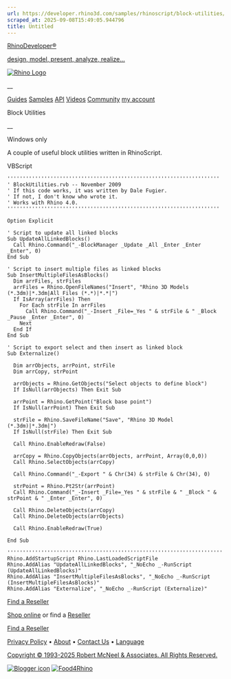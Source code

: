 ```yaml
---
url: https://developer.rhino3d.com/samples/rhinoscript/block-utilities/
scraped_at: 2025-09-08T15:49:05.944796
title: Untitled
---
```


[RhinoDeveloper®](/)

[design, model, present, analyze, realize...](/)

[![Rhino Logo](https://developer.rhino3d.com/images/rhinodevlogo.png)](/)

__

[Guides](https://developer.rhino3d.com/guides)
[Samples](https://developer.rhino3d.com/samples)
[API](https://developer.rhino3d.com/api)
[Videos](https://developer.rhino3d.com/videos)
[Community](https://discourse.mcneel.com/c/rhino-developer) [my account
](https://www.rhino3d.com/my-account/ "Manage your account, licenses, and
teams")

Block Utilities

__

Windows only

A couple of useful block utilities written in RhinoScript.

VBScript

    
    
    '''''''''''''''''''''''''''''''''''''''''''''''''''''''''''''''''''''
    ' BlockUtilities.rvb -- November 2009
    ' If this code works, it was written by Dale Fugier.
    ' If not, I don't know who wrote it.
    ' Works with Rhino 4.0.
    '''''''''''''''''''''''''''''''''''''''''''''''''''''''''''''''''''''
    
    Option Explicit
    
    ' Script to update all linked blocks
    Sub UpdateAllLinkedBlocks()
      Call Rhino.Command("_-BlockManager _Update _All _Enter _Enter _Enter", 0)
    End Sub
    
    ' Script to insert multiple files as linked blocks
    Sub InsertMultipleFilesAsBlocks()
      Dim arrFiles, strFiles
      arrFiles = Rhino.OpenFileNames("Insert", "Rhino 3D Models (*.3dm)|*.3dm|All Files (*.*)|*.*|")
      If IsArray(arrFiles) Then
        For Each strFile In arrFiles
          Call Rhino.Command("_-Insert _File=_Yes " & strFile & " _Block _Pause _Enter _Enter", 0)
        Next
      End If
    End Sub
    
    ' Script to export select and then insert as linked block
    Sub Externalize()
    
      Dim arrObjects, arrPoint, strFile
      Dim arrCopy, strPoint
    
      arrObjects = Rhino.GetObjects("Select objects to define block")
      If IsNull(arrObjects) Then Exit Sub
    
      arrPoint = Rhino.GetPoint("Block base point")
      If IsNull(arrPoint) Then Exit Sub
    
      strFile = Rhino.SaveFileName("Save", "Rhino 3D Model (*.3dm)|*.3dm|")
      If IsNull(strFile) Then Exit Sub
    
      Call Rhino.EnableRedraw(False)
    
      arrCopy = Rhino.CopyObjects(arrObjects, arrPoint, Array(0,0,0))
      Call Rhino.SelectObjects(arrCopy)
    
      Call Rhino.Command("_-Export " & Chr(34) & strFile & Chr(34), 0)
    
      strPoint = Rhino.Pt2Str(arrPoint)
      Call Rhino.Command("_-Insert _File=_Yes " & strFile & " _Block " & strPoint & " _Enter _Enter", 0)  
    
      Call Rhino.DeleteObjects(arrCopy)
      Call Rhino.DeleteObjects(arrObjects)
    
      Call Rhino.EnableRedraw(True)
    
    End Sub
    
    '''''''''''''''''''''''''''''''''''''''''''''''''''''''''''''''''''''''''''''
    Rhino.AddStartupScript Rhino.LastLoadedScriptFile
    Rhino.AddAlias "UpdateAllLinkedBlocks", "_NoEcho _-RunScript (UpdateAllLinkedBlocks)"
    Rhino.AddAlias "InsertMultipleFilesAsBlocks", "_NoEcho _-RunScript (InsertMultipleFilesAsBlocks)"
    Rhino.AddAlias "Externalize", "_NoEcho _-RunScript (Externalize)"
    

  

[Find a Reseller](https://www.rhino3d.com/sales)

[Shop online](https://www.rhino3d.com/store) or find a
[Reseller](https://www.rhino3d.com/sales)

[Find a Reseller](https://www.rhino3d.com/sales)

[Privacy Policy](https://www.rhino3d.com/privacy) •
[About](https://www.rhino3d.com/mcneel/about) • [Contact
Us](https://www.rhino3d.com/mcneel/contact) • [
Language](https://www.rhino3d.com/language "Change to a different region or
language")

[Copyright © 1993-2025 Robert McNeel & Associates. All Rights
Reserved.](https://www.rhino3d.com/mcneel/about)

[](https://www.facebook.com/McNeelRhinoceros/)
[](https://twitter.com/bobmcneel) [](https://www.linkedin.com/groups/75313/)
[](https://www.youtube.com/user/RhinoGuide/videos) [](https://vimeo.com/rhino)
[![Blogger
icon](https://developer.rhino3d.com/images/blogger.svg)](http://blog.rhino3d.com/)
[![Food4Rhino](https://developer.rhino3d.com/images/f4r_icon_01.svg)](https://www.food4rhino.com)

